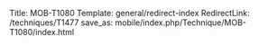 Title: MOB-T1080
Template: general/redirect-index
RedirectLink: /techniques/T1477
save_as: mobile/index.php/Technique/MOB-T1080/index.html